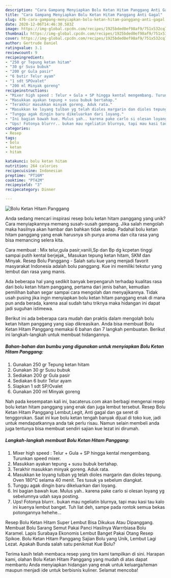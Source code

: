 ```yaml
---
description: "Cara Gampang Menyiapkan Bolu Ketan Hitam Panggang Anti Gagal"
title: "Cara Gampang Menyiapkan Bolu Ketan Hitam Panggang Anti Gagal"
slug: 476-cara-gampang-menyiapkan-bolu-ketan-hitam-panggang-anti-gagal
date: 2020-12-06T14:46:30.583Z
image: https://img-global.cpcdn.com/recipes/1925bded0ef98af9/751x532cq70/bolu-ketan-hitam-panggang-foto-resep-utama.jpg
thumbnail: https://img-global.cpcdn.com/recipes/1925bded0ef98af9/751x532cq70/bolu-ketan-hitam-panggang-foto-resep-utama.jpg
cover: https://img-global.cpcdn.com/recipes/1925bded0ef98af9/751x532cq70/bolu-ketan-hitam-panggang-foto-resep-utama.jpg
author: Gertrude Daniel
ratingvalue: 3.1
reviewcount: 9
recipeingredient:
- "250 gr Tepung ketan hitam"
- "30 gr Susu bubuk"
- "200 gr Gula pasir"
- "6 butir Telur ayam"
- "1 sdt SPOvalet"
- "200 ml Minyak goreng"
recipeinstructions:
- "Mixer high speed : Telur + Gula + SP hingga kental mengembang. Turunkan speed mixer."
- "Masukkan ayakan tepung + susu bubuk bertahap."
- "Terakhir masukkan minyak goreng. Aduk rata."
- "Masukkan ke loyang tulban yg telah dioles margarin dan dioles tepung. Oven 180°C selama 40 menit. Tes tusuk ya sebelum diangkat."
- "Tunggu agak dingin baru dikeluarkan dari loyang."
- "Ini bagian bawah kue. Mulus yah.. karena pake carlo si olesan loyang yg sebelumnya udah saya posting."
- "Ups! Fotonya blurrr.. bukan mau ngeliatin blurnya, tapi mau kasi tau kalo ini kuenya lembut banget. Tuh liat deh, sampe pada rontok semua bekas potongannya hehehe..."
categories:
- Resep
tags:
- bolu
- ketan
- hitam

katakunci: bolu ketan hitam 
nutrition: 264 calories
recipecuisine: Indonesian
preptime: "PT16M"
cooktime: "PT42M"
recipeyield: "3"
recipecategory: Dinner

---
```



![Bolu Ketan Hitam Panggang](https://img-global.cpcdn.com/recipes/1925bded0ef98af9/751x532cq70/bolu-ketan-hitam-panggang-foto-resep-utama.jpg)

Anda sedang mencari inspirasi resep bolu ketan hitam panggang yang unik? Cara menyiapkannya memang susah-susah gampang. Jika salah mengolah maka hasilnya akan hambar dan bahkan tidak sedap. Padahal bolu ketan hitam panggang yang enak harusnya sih punya aroma dan cita rasa yang bisa memancing selera kita.

Cara membuat : Mix telur,gula pasir,vanili,Sp dan Bp dg kcpetan tinggi sampai putih kental berjejak,, Masukan tepung ketan hitam, SKM dan Minyak. Resep Bolu Panggang - Salah satu kue yang menjadi favorit masyarakat Indonesia adalah bolu panggang. Kue ini memiliki tekstur yang lembut dan rasa yang manis.

Ada beberapa hal yang sedikit banyak berpengaruh terhadap kualitas rasa dari bolu ketan hitam panggang, pertama dari jenis bahan, kemudian pemilihan bahan segar sampai cara mengolah dan menyajikannya. Tidak usah pusing jika ingin menyiapkan bolu ketan hitam panggang enak di mana pun anda berada, karena asal sudah tahu triknya maka hidangan ini dapat jadi suguhan istimewa.


Berikut ini ada beberapa cara mudah dan praktis dalam mengolah bolu ketan hitam panggang yang siap dikreasikan. Anda bisa membuat Bolu Ketan Hitam Panggang memakai 6 bahan dan 7 langkah pembuatan. Berikut ini langkah-langkah untuk membuat hidangannya.

<!--inarticleads1-->

##### Bahan-bahan dan bumbu yang digunakan untuk menyiapkan Bolu Ketan Hitam Panggang:

1. Gunakan 250 gr Tepung ketan hitam
1. Gunakan 30 gr Susu bubuk
1. Sediakan 200 gr Gula pasir
1. Sediakan 6 butir Telur ayam
1. Siapkan 1 sdt SP/Ovalet
1. Gunakan 200 ml Minyak goreng


Nah pada kesempatan kali ini, bacaterus.com akan berbagi mengenai resep bolu ketan hitam panggang yang enak dan juga lembut tersebut. Resep Bolu Ketan Hitam Panggang Lembut,Legit, Anti gagal dan ga seret di tenggorokan. Saat ini kue bolu ketan tengah banyak dijual di toko kue, jadi untuk mendapatkannya anda tak perlu risau. Namun selain membeli anda juga tentunya bisa membuat sendiri sajian kue lezat ini dirumah. 

<!--inarticleads2-->

##### Langkah-langkah membuat Bolu Ketan Hitam Panggang:

1. Mixer high speed : Telur + Gula + SP hingga kental mengembang. Turunkan speed mixer.
1. Masukkan ayakan tepung + susu bubuk bertahap.
1. Terakhir masukkan minyak goreng. Aduk rata.
1. Masukkan ke loyang tulban yg telah dioles margarin dan dioles tepung. Oven 180°C selama 40 menit. Tes tusuk ya sebelum diangkat.
1. Tunggu agak dingin baru dikeluarkan dari loyang.
1. Ini bagian bawah kue. Mulus yah.. karena pake carlo si olesan loyang yg sebelumnya udah saya posting.
1. Ups! Fotonya blurrr.. bukan mau ngeliatin blurnya, tapi mau kasi tau kalo ini kuenya lembut banget. Tuh liat deh, sampe pada rontok semua bekas potongannya hehehe...


Resep Bolu Ketan Hitam Super Lembut Bisa Dikukus Atau Dipanggang. Membuat Bolu Sarang Semut Pakai Panci Hasilnya Warrrbiasa Bolu Karamel. Lapis Surabaya Ekonomis Lembut Banget Pakai Otang Resep Spikoe. Bolu Ketan Hitam Panggang Sajian Bolu yang Unik, Lembut Lagi Lezat. Apakah Bunda salah satu penikmat Kue Bolu? 

Terima kasih telah membaca resep yang tim kami tampilkan di sini. Harapan kami, olahan Bolu Ketan Hitam Panggang yang mudah di atas dapat membantu Anda menyiapkan hidangan yang enak untuk keluarga/teman maupun menjadi ide untuk berbisnis kuliner. Selamat mencoba!
